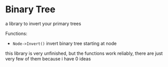 # Binary Tree
a library to invert your primary trees

Functions:
- `Node->Invert()` invert binary tree starting at node

this library is very unfinished, but the functions work reliably, there are just very few of them because i have 0 ideas
